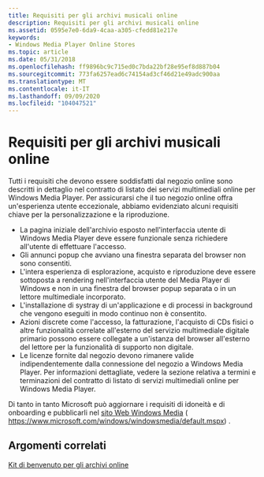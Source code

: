 ```yaml
---
title: Requisiti per gli archivi musicali online
description: Requisiti per gli archivi musicali online
ms.assetid: 0595e7e0-6da9-4caa-a305-cfedd81e217e
keywords:
- Windows Media Player Online Stores
ms.topic: article
ms.date: 05/31/2018
ms.openlocfilehash: ff9896bc9c715ed0c7bda22bf28e95ef8d887b04
ms.sourcegitcommit: 773fa6257ead6c74154ad3cf46d21e49adc900aa
ms.translationtype: MT
ms.contentlocale: it-IT
ms.lasthandoff: 09/09/2020
ms.locfileid: "104047521"
---
```

# <a name="requirements-for-online-music-stores"></a>Requisiti per gli archivi musicali online

Tutti i requisiti che devono essere soddisfatti dal negozio online sono descritti in dettaglio nel contratto di listato dei servizi multimediali online per Windows Media Player. Per assicurarsi che il tuo negozio online offra un'esperienza utente eccezionale, abbiamo evidenziato alcuni requisiti chiave per la personalizzazione e la riproduzione.

-   La pagina iniziale dell'archivio esposto nell'interfaccia utente di Windows Media Player deve essere funzionale senza richiedere all'utente di effettuare l'accesso.
-   Gli annunci popup che avviano una finestra separata del browser non sono consentiti.
-   L'intera esperienza di esplorazione, acquisto e riproduzione deve essere sottoposta a rendering nell'interfaccia utente del Media Player di Windows e non in una finestra del browser popup separata o in un lettore multimediale incorporato.
-   L'installazione di systray di un'applicazione e di processi in background che vengono eseguiti in modo continuo non è consentito.
-   Azioni discrete come l'accesso, la fatturazione, l'acquisto di CDs fisici o altre funzionalità correlate all'esterno del servizio multimediale digitale primario possono essere collegate a un'istanza del browser all'esterno del lettore per la funzionalità di supporto non digitale.
-   Le licenze fornite dal negozio devono rimanere valide indipendentemente dalla connessione del negozio a Windows Media Player. Per informazioni dettagliate, vedere la sezione relativa a termini e terminazioni del contratto di listato di servizi multimediali online per Windows Media Player.

Di tanto in tanto Microsoft può aggiornare i requisiti di idoneità e di onboarding e pubblicarli nel [sito Web Windows Media](https://www.microsoft.com/windows/windowsmedia/default.mspx) ( https://www.microsoft.com/windows/windowsmedia/default.mspx) .

## <a name="related-topics"></a>Argomenti correlati

<dl> <dt>

[Kit di benvenuto per gli archivi online](online-stores-welcome-kit.md)
</dt> </dl>

 

 




